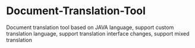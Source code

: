# Document-Translation-Tool
Document translation tool based on JAVA language, support custom translation language, support translation interface changes, support mixed translation
